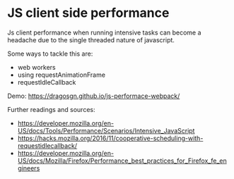 # JS client side performance 
Js client performance when running intensive tasks can become a headache due to the single threaded nature of javascript.

Some ways to tackle this are:
- web workers
- using requestAnimationFrame
- requestIdleCallback


Demo: https://dragosgn.github.io/js-performace-webpack/




Further readings and sources:
- https://developer.mozilla.org/en-US/docs/Tools/Performance/Scenarios/Intensive_JavaScript
- https://hacks.mozilla.org/2016/11/cooperative-scheduling-with-requestidlecallback/
- https://developer.mozilla.org/en-US/docs/Mozilla/Firefox/Performance_best_practices_for_Firefox_fe_engineers
